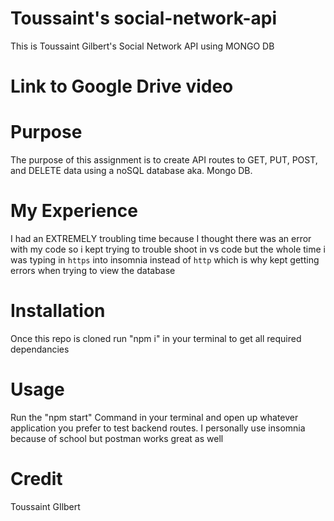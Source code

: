 # Toussaint's social-network-api

This is Toussaint Gilbert's Social Network API using MONGO DB


# Link to Google Drive video


# Purpose 
The purpose of this assignment is to create API routes to GET, PUT, POST, and DELETE data using a noSQL database aka. Mongo DB. 

# My Experience
I had an EXTREMELY troubling time because I thought there was an error with my code so i kept trying to trouble shoot in vs code but the whole time i was typing in `https` into insomnia instead of `http` which is why  kept getting errors when trying to view the database

# Installation
 Once this repo is cloned run "npm i" in your terminal to get all required dependancies 

# Usage

Run the "npm start" Command in your terminal and open up whatever application you prefer to test backend routes. I personally use insomnia because of school but postman works great as well

# Credit 
Toussaint GIlbert
